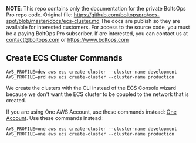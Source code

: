 <!-- note marker start -->
**NOTE**: This repo contains only the documentation for the private BoltsOps Pro repo code.
Original file: https://github.com/boltopspro/ecs-spot/blob/master/docs/ecs-cluster.md
The docs are publish so they are available for interested customers.
For access to the source code, you must be a paying BoltOps Pro subscriber.
If are interested, you can contact us at contact@boltops.com or https://www.boltops.com

<!-- note marker end -->

## Create ECS Cluster Commands

    AWS_PROFILE=dev aws ecs create-cluster --cluster-name development
    AWS_PROFILE=prd aws ecs create-cluster --cluster-name production

We create the clusters with the CLI instead of the ECS Console wizard because we don't want the ECS cluster to be coupled to the network that is created.

If you are using One AWS Account, use these commands instead: [One Account](docs/one-account.md).  Use these commands instead:

    AWS_PROFILE=one aws ecs create-cluster --cluster-name development
    AWS_PROFILE=one aws ecs create-cluster --cluster-name production
